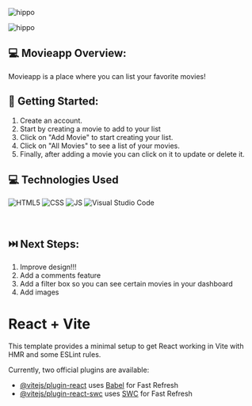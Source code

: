 ![hippo](https://i.redd.it/n8agw6z2smyb1.gif)

![hippo](https://user-images.githubusercontent.com/74038190/225813708-98b745f2-7d22-48cf-9150-083f1b00d6c9.gif)


## 💻 Movieapp Overview:

Movieapp is a place where you can list your favorite movies!


## 🔰 Getting Started:

  1. Create an account.
  2. Start by creating a movie to add to your list
  3. Click on "Add Movie" to start creating your list.
  4. Click on "All Movies" to see a list of your movies.
  5. Finally, after adding a movie you can click on it to update or delete it.



## :computer: Technologies Used
<img alt="HTML5" src="https://img.shields.io/badge/Code-HTML5-informational?style=flat&logo=HTML5&color=E34F26"> <img alt="CSS" src="https://img.shields.io/badge/Code-CSS3-blue?style=flat&logo=css3&logoColor=blue"> <img alt="JS" src="https://img.shields.io/badge/Code-JavaScript-informational?style=flat&logo=JavaScript&color=F7DF1E"> <img alt="Visual Studio Code" src="https://img.shields.io/badge/VSCode-informational?style=flat&logo=VisualStudioCode&color=blue">

<br>

## ⏭️ Next Steps:

1. Improve design!!!
2. Add a comments feature
3. Add a filter box so you can see certain movies in your dashboard
4. Add images





# React + Vite

This template provides a minimal setup to get React working in Vite with HMR and some ESLint rules.

Currently, two official plugins are available:

- [@vitejs/plugin-react](https://github.com/vitejs/vite-plugin-react/blob/main/packages/plugin-react/README.md) uses [Babel](https://babeljs.io/) for Fast Refresh
- [@vitejs/plugin-react-swc](https://github.com/vitejs/vite-plugin-react-swc) uses [SWC](https://swc.rs/) for Fast Refresh
